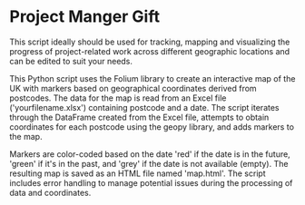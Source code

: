 # Project Manger Gift

This script ideally should be used for tracking, mapping and visualizing the progress of project-related work across different geographic locations and can be edited to suit your needs.

This Python script uses the Folium library to create an interactive map of the UK with markers based on geographical coordinates derived from postcodes. The data for the map is read from an Excel file ('yourfilename.xlsx') containing postcode and a date. The script iterates through the DataFrame created from the Excel file, attempts to obtain coordinates for each postcode using the geopy library, and adds markers to the map.

Markers are color-coded based on the date 'red' if the date is in the future, 'green' if it's in the past, and 'grey' if the date is not available (empty). The resulting map is saved as an HTML file named 'map.html'. The script includes error handling to manage potential issues during the processing of data and coordinates.